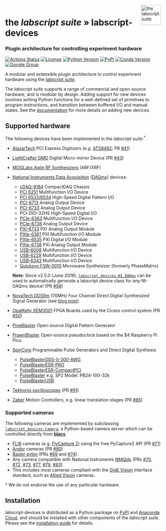 <img src="https://raw.githubusercontent.com/labscript-suite/labscript-suite/master/art/labscript_32nx32n.svg" height="64" alt="the labscript suite" align="right">

# the _labscript suite_ » labscript-devices

### Plugin architecture for controlling experiment hardware

[![Actions Status](https://github.com/labscript-suite/labscript-devices/workflows/Build%20and%20Release/badge.svg?branch=maintenance%2F3.0.x)](https://github.com/labscript-suite/labscript-devices/actions)
[![License](https://img.shields.io/pypi/l/labscript-devices.svg)](https://github.com/labscript-suite/labscript-devices/raw/master/LICENSE.txt)
[![Python Version](https://img.shields.io/pypi/pyversions/labscript-devices.svg)](https://python.org)
[![PyPI](https://img.shields.io/pypi/v/labscript-devices.svg)](https://pypi.org/project/labscript-devices)
[![Conda Version](https://img.shields.io/conda/v/labscript-suite/labscript-devices)](https://anaconda.org/labscript-suite/labscript-devices)
[![Google Group](https://img.shields.io/badge/Google%20Group-labscriptsuite-blue.svg)](https://groups.google.com/forum/#!forum/labscriptsuite)
<!-- [![DOI](http://img.shields.io/badge/DOI-10.1063%2F1.4817213-0F79D0.svg)](https://doi.org/10.1063/1.4817213) -->


A modular and extensible plugin architecture to control experiment hardware using the [*labscript suite*](https://github.com/labscript-suite/labscript-suite).

The *labscript suite* supports a range of commercial and open-source hardware, and is modular by design. Adding support for new devices involves writing Python functions for a well-defined set of primitives to program instructions, and transition between buffered I/O and manual states. See the [documentation](http://labscriptsuite.org/documentation) for more details on adding new devices.


## Supported hardware

The following devices have been implemented in the _labscript suite_:<sup>†</sup>
* [AlazarTech](https://www.alazartech.com) PCI Express Digitizers (e.g. [ATS9462](https://www.alazartech.com/Product/ATS9462); PR [#41](http://bitbucket-archive.labscriptsuite.org/#!/labscript_suite/labscript_devices/pull-requests/41))
* [LightCrafter DMD](http://www.ti.com/tool/DLPLCR4500EVM) Digital Micro-mirror Device (PR [#43](https://bitbucket-archive.labscriptsuite.org/#!/labscript_suite/labscript_devices/pull-requests/43))
* [MOGLabs Agile RF Synthesizers](https://www.moglabs.com/products/rf-electronics/agile-rf-synth) (ARF/XRF)
* [National Instruments Data Acquisition](http://www.ni.com/data-acquisition/) ([DAQmx](https://knowledge.ni.com/KnowledgeArticleDetails?id=kA00Z000000P8baSAC)) devices:
  * [cDAQ-9184](https://www.ni.com/en-us/support/model.cdaq-9184.html) CompactDAQ Chassis
  * [PCI 6251](https://www.ni.com/en-au/support/model.pci-6251.html) Multifunction I/O Device
  * [PCI 6533/6534](http://www.ni.com/pdf/manuals/371464d.pdf) High-Speed Digital Pattern I/O
  * [PCI-6713](https://www.ni.com/en-au/support/model.pci-6713.html) Analog Output Device
  * [PCI-6733](https://www.ni.com/en-au/support/model.pci-6733.html) Analog Output Device
  * PCI-DIO-32HS High-Speed Digital I/O
  * [PCIe-6363](https://www.ni.com/en-us/support/model.pcie-6363.html) Multifunction I/O Device
  * [PCIe-6738](https://www.ni.com/en-us/support/model.pcie-6738.html) Analog Output Device
  * [PXI-6733](https://www.ni.com/en-au/support/model.pxi-6733.html) PXI Analog Output Module
  * [PXIe-6361](https://www.ni.com/en-au/support/model.pxie-6361.html) PXI Multifunction I/O Module
  * [PXIe-6535](https://www.ni.com/en-ie/support/model.pxie-6535.html) PXI Digital I/O Module
  * [PXIe-6738](https://www.ni.com/en-au/support/model.pxie-6738.html) PXI Analog Output Module
  * [USB-6008](https://www.ni.com/en-au/support/model.usb-6008.html) Multifunction I/O Device
  * [USB-6229](https://www.ni.com/en-my/support/model.usb-6229.html) Multifunction I/O Device
  * [USB-6343](https://www.ni.com/en-us/support/model.usb-6343.html) Multifunction I/O Device
  * [Quicksyn FSW-0010](http://ni-microwavecomponents.com/quicksyn-full) Microwave Synthesizer (formerly PhaseMatrix)
  
  **Note:** Since v2.5.0 (June 2019), [`labscript_devices.NI_DAQmx`](https://github.com/labscript-suite/labscript-devices/tree/master/labscript_devices/NI_DAQmx) can be used to automatically generate a labscript device class for _any_ NI-DAQmx device! (PR [#56](https://bitbucket-archive.labscriptsuite.org/#!/labscript_suite/labscript_devices/pull-requests/56))

* [NovaTech DDS9m](http://www.novatechsales.com/PDF_files/dds9mds_lr.pdf) 170MHz Four Channel Direct Digital Synthesized Signal Generator (see [blog post](http://labscriptsuite.org/blog/tag/novatech-dds9m/))
* [OpalKelly XEM3001](https://opalkelly.com/products/xem3001/) FPGA Boards used by the Cicero control system (PR [#50](https://bitbucket-archive.labscriptsuite.org/#!/labscript_suite/labscript_devices/pull-requests/50))
* [PineBlaster](http://labscriptsuite.org/hardware/pineblaster) Open-source Digital Pattern Generator
* [PrawnBlaster](https://github.com/labscript-suite/prawnblaster/) Open-source pseudoclock based on the $4 Raspberry Pi Pico
* [SpinCore](https://www.spincore.com/products/#pulsegeneration) Programmable Pulse Generators and Direct Digital Synthesis
  * [PulseBlasterDDS-II-300-AWG](http://www.spincore.com/products/PulseBlasterDDS-II-300/)
  * [PulseBlasterESR-PRO](https://www.spincore.com/products/PulseBlasterESR-PRO/)
  * [PulseBlasterESR-CompactPCI](https://www.spincore.com/products/PulseBlasterESR-CompactPCI/)
  * [PulseBlaster](https://www.spincore.com/products/PulseBlaster/) e.g. SP2 Model: PB24-100-32k
  * [PulseBlasterUSB](https://www.spincore.com/products/PulseBlasterUSB/)
* [Tektronix oscilloscopes](https://www.tek.com/oscilloscope) (PR [#61](https://bitbucket-archive.labscriptsuite.org/#!/labscript_suite/labscript_devices/pull-requests/56))
* [Zaber](https://www.zaber.com) Motion Controllers, e.g. linear translation stages (PR [#85](https://bitbucket-archive.labscriptsuite.org/#!/labscript_suite/labscript_devices/pull-requests/85))


### Supported cameras

The following cameras are implemented by subclassing [`labscript_devices.Camera`](https://github.com/labscript-suite/labscript-devices/tree/master/labscript_devices/Camera.py), a Python-based camera server which can be controlled directly from [**blacs**](https://github.com/labscript-suite/blacs).

* [FLIR](https://www.flir.com) cameras (e.g. [FlyCapture 2](https://github.com/labscript-suite/labscript-devices/tree/master/labscript_devices/FlyCapture2Camera)) using the free PyCapture2 API (PR [#71](https://bitbucket-archive.labscriptsuite.org/#!/labscript_suite/labscript_devices/pull-requests/9))
* [Andor](https://github.com/labscript-suite/labscript-devices/tree/master/labscript_devices/AndorSolis) cameras (PR [#80](https://github.com/labscript-suite/labscript-devices/tree/master/labscript_devices/AndorSolis))
* [Basler pylon](https://github.com/labscript-suite/labscript-devices/tree/master/labscript_devices/PylonCamera) (PRs [#69](https://bitbucket-archive.labscriptsuite.org/#!/labscript_suite/labscript_devices/pull-requests/69) and [#74](https://bitbucket-archive.labscriptsuite.org/#!/labscript_suite/labscript_devices/pull-requests/74)).
* Any camera compatible with National Instruments [IMAQdx](https://github.com/labscript-suite/labscript-devices/tree/master/labscript_devices/IMAQdxCamera) (PRs [#70](https://bitbucket-archive.labscriptsuite.org/#!/labscript_suite/labscript_devices/pull-requests/70), [#72](https://bitbucket-archive.labscriptsuite.org/#!/labscript_suite/labscript_devices/pull-requests/72), [#73](https://bitbucket-archive.labscriptsuite.org/#!/labscript_suite/labscript_devices/pull-requests/73), [#77](https://bitbucket-archive.labscriptsuite.org/#!/labscript_suite/labscript_devices/pull-requests/77), [#79](https://bitbucket-archive.labscriptsuite.org/#!/labscript_suite/labscript_devices/pull-requests/79), [#83](https://bitbucket-archive.labscriptsuite.org/#!/labscript_suite/labscript_devices/pull-requests/83)).
* This includes most cameras compliant with the [GigE Vision](https://en.wikipedia.org/wiki/GigE_Vision) interface standard, such as [Allied Vision](https://www.alliedvision.com/en/products/cameras.html) cameras.

† We do not endorse the use of any particular hardware.


## Installation

labscript-devices is distributed as a Python package on [PyPI](https://pypi.org/user/labscript-suite) and [Anaconda Cloud](https://anaconda.org/labscript-suite), and should be installed with other components of the _labscript suite_. Please see the [installation guide](https://docs.labscriptsuite.org/en/latest/installation) for details.
